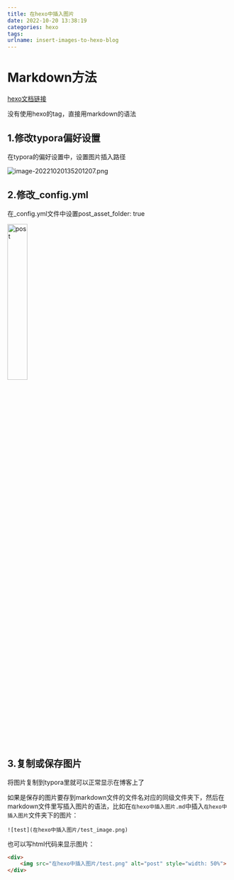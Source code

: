 ```yaml
---
title: 在hexo中插入图片
date: 2022-10-20 13:38:19
categories: hexo
tags:
urlname: insert-images-to-hexo-blog
---
```


# Markdown方法

[hexo文档链接](https://hexo.io/zh-cn/docs/asset-folders)

没有使用hexo的tag，直接用markdown的语法

## 1.修改typora偏好设置

在typora的偏好设置中，设置图片插入路径

![image-20221020135201207.png](https://s1.imagehub.cc/images/2022/10/21/image-20221020135201207.png)

## 2.修改_config.yml

在_config.yml文件中设置post_asset_folder: true

<div>
    <img src="https://s1.imagehub.cc/images/2022/10/21/image-20221020135409525.png" alt="post" style="width: 30%">
</div>


## 3.复制或保存图片

将图片复制到typora里就可以正常显示在博客上了

如果是保存的图片要存到markdown文件的文件名对应的同级文件夹下，然后在markdown文件里写插入图片的语法，比如在`在hexo中插入图片.md`中插入`在hexo中插入图片`文件夹下的图片：

```
![test](在hexo中插入图片/test_image.png)
```



也可以写html代码来显示图片：

```html
<div>
	<img src="在hexo中插入图片/test.png" alt="post" style="width: 50%">
</div>
```





